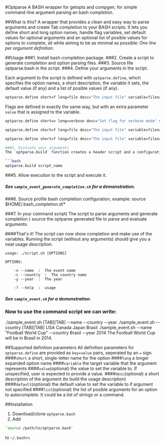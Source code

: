 #Optparse
A BASH wrapper for getopts and compgen, for simple command-line argument parsing an bash completion.

##What is this?
A wrapper that provides a clean and easy way to parse arguments and create Tab completion to your BASH scripts. It lets you define short and long option names, handle flag variables, set default values for optional arguments and an optional list of posible values for options to complete, all while aiming to be as minimal as possible: *One line per argument definition*.

##Usage
###1. Install bash-completion package.
###2. Create a script to generate completion and option parsing files.
###3. Source file optparse.bash in the script.
###4. Define your arguments in the script.

Each argument to the script is defined with `optparse.define`, which specifies the option names, a short description, the variable it sets, the default value (if any) and a list of posible values (if any).

```bash
optparse.define short=f long=file desc="The input file" variable=filename
```

Flags are defined in exactly the same way, but with an extra parameter `value` that is assigned to the variable. 

```bash
optparse.define short=v long=verbose desc="Set flag for verbose mode" variable=verbose_mode value=true default=false
```

```bash
optparse.define short=f long=file desc="The input file" variable=filename list="string1 string2 string3"
```

```bash
optparse.define short=f long=file desc="The input file" variable=filename list="\$(my_command)"

###5. Evaluate your arguments
The `optparse.build` function creates a header script and a configuration file in /etc/bash_completion.d/ based on the provided argument definitions.

```bash
optparse.build script_name
```

###5. Allow execution to the script and execute it.
##### See `sample_event_generate_completion.sh` for a demonstration.
###6. Source profile bash completion configuration, example:
source  $HOME/.bash_completion.d/*

###7. In your command script( The script to parse arguments and generate completion ) source the optparse generated file to parse and evaluate arguments.

####That's it!
The script can now show completion and make use of the variables. Running the script (without any arguments) should give you a neat usage description.
    
    usage: ./script.sh [OPTIONS]
    
    OPTIONS:
    
        -n --name  :  The event name
    	-c --country  :  The country name
    	-y --year  :  The year
    
    	-? --help  :  usage

##### See `sample_event.sh` for a demonstration.
### Now to use the command script we can write:
./sample_event.sh [TAB][TAB]
--name --country --year
./sample_event.sh --country [TAB][TAB]
USA Canada Japan Brasil
./sample_event.sh --name "Football World Cup" --country Brasil --year 2014
The Football World Cup will be in Brasil in 2014.
     
##Supported definition parameters
All definition parameters for `optparse.define` are provided as `key=value` pairs, seperated by an `=` sign.
####`short`
a short, single-letter name for the option
####`long`
a longer expanded option name
####`variable`
the target variable that the argument represents
####`value`(optional)
the value to set the variable to. If unspecified, user is expected to provide a value.
####`desc`(optional)
a short description of the argument (to build the usage description)
####`default`(optional)
the default value to set the variable to if argument not specified
####`list`(optional)
the list of posible arguments for an option to autocomplete. It could be a list of strings or a command.

##Installation
1. Download/clone `optparse.bash`
2. Add 

```bash    
`source /path/to/optparse.bash` 
```
to `~/.bashrc`

